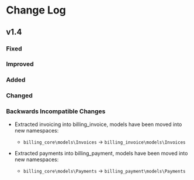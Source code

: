 # Change Log

## v1.4

### Fixed

### Improved

### Added

### Changed

### Backwards Incompatible Changes

- Extracted invoicing into billing_invoice, models have been
  moved into new namespaces:
  - `billing_core\models\Invoices` -> `billing_invoice\models\Invoices`

- Extracted payments into billing_payment, models have been
  moved into new namespaces:
  - `billing_core\models\Payments` -> `billing_payment\models\Payments`

